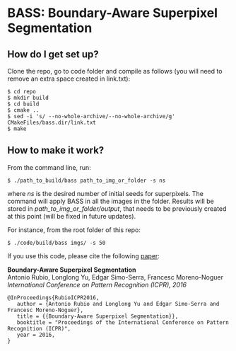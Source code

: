 # BASS: Boundary-Aware Superpixel Segmentation
## How do I get set up?
Clone the repo, go to code folder and compile as follows (you will need to remove an extra space created in link.txt):
```
$ cd repo
$ mkdir build
$ cd build
$ cmake ..
$ sed -i 's/ --no-whole-archive/--no-whole-archive/g' CMakeFiles/bass.dir/link.txt 
$ make
```
## How to make it work?
From the command line, run:
```
$ ./path_to_build/bass path_to_img_or_folder -s ns
```
where _ns_ is the desired number of initial seeds for superpixels. The command will apply BASS in all the images in the folder. Results will be stored in _path_to_img_or_folder/output_, that needs to be previously created at this point (will be fixed in future updates).

For instance, from the root folder of this repo:
```
$ ./code/build/bass imgs/ -s 50
```
If you use this code, please cite the following [paper](http://hi.cs.waseda.ac.jp/~esimo/publications/RubioICPR2016.pdf):

**Boundary-Aware Superpixel Segmentation**  
Antonio Rubio, Longlong Yu, Edgar Simo-Serra, Francesc Moreno-Noguer  
_International Conference on Pattern Recognition (ICPR), 2016_
```
@InProceedings{RubioICPR2016,
   author = {Antonio Rubio and Longlong Yu and Edgar Simo-Serra and Francesc Moreno-Noguer},
   title = {{Boundary-Aware Superpixel Segmentation}},
   booktitle = "Proceedings of the International Conference on Pattern Recognition (ICPR)",
   year = 2016,
}
```

